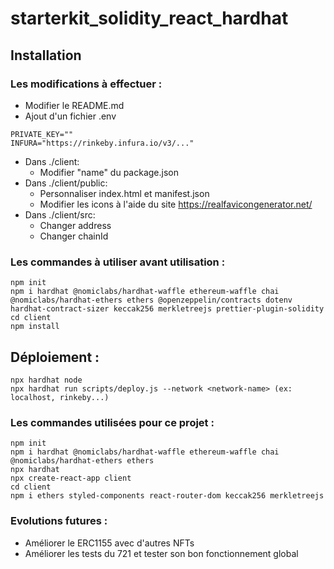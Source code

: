 # starterkit_solidity_react_hardhat
## Installation
### Les modifications à effectuer :
* Modifier le README.md
* Ajout d'un fichier .env
```
PRIVATE_KEY=""
INFURA="https://rinkeby.infura.io/v3/..."
```

* Dans ./client:
  - Modifier "name" du package.json
* Dans ./client/public:
  - Personnaliser index.html et manifest.json
  - Modifier les icons à l'aide du site https://realfavicongenerator.net/
* Dans ./client/src:
  - Changer address
  - Changer chainId

### Les commandes à utiliser avant utilisation :
```
npm init
npm i hardhat @nomiclabs/hardhat-waffle ethereum-waffle chai @nomiclabs/hardhat-ethers ethers @openzeppelin/contracts dotenv hardhat-contract-sizer keccak256 merkletreejs prettier-plugin-solidity
cd client
npm install
```

## Déploiement :
```
npx hardhat node
npx hardhat run scripts/deploy.js --network <network-name> (ex: localhost, rinkeby...)
```

### Les commandes utilisées pour ce projet :
```
npm init
npm i hardhat @nomiclabs/hardhat-waffle ethereum-waffle chai @nomiclabs/hardhat-ethers ethers
npx hardhat
npx create-react-app client
cd client
npm i ethers styled-components react-router-dom keccak256 merkletreejs
```

### Evolutions futures :
* Améliorer le ERC1155 avec d'autres NFTs
* Améliorer les tests du 721 et tester son bon fonctionnement global
